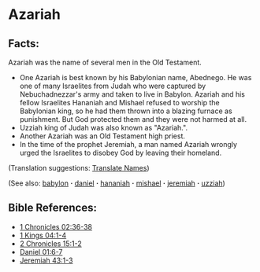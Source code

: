 # Azariah #

## Facts: ##

Azariah was the name of several men in the Old Testament.

* One Azariah is best known by his Babylonian name, Abednego. He was one of many Israelites from Judah who were captured by Nebuchadnezzar's army and taken to live in Babylon. Azariah and his fellow Israelites Hananiah and Mishael  refused to worship the Babylonian king, so he had them thrown into a blazing furnace as punishment. But God protected them and they were not harmed at all.
* Uzziah king of Judah was also known as "Azariah.".
* Another Azariah was an Old Testament high priest.
* In the time of the prophet Jeremiah, a man named Azariah wrongly urged the Israelites to disobey God by leaving their homeland.

(Translation suggestions: [Translate Names](https://git.door43.org/Door43/en-ta-translate-vol1/src/master/content/translate_names.md))

(See also: [babylon](../other/babylon.md) **·** [daniel](../other/daniel.md) **·** [hananiah](../other/hananiah.md) **·** [mishael](../other/mishael.md) **·** [jeremiah](../other/jeremiah.md) **·** [uzziah](../other/uzziah.md))

## Bible References: ##

* [1 Chronicles 02:36-38](https://door43.org/en/bible/notes/1ch/02/36)
* [1 Kings 04:1-4](https://door43.org/en/bible/notes/1ki/04/01)
* [2 Chronicles 15:1-2](https://door43.org/en/bible/notes/2ch/15/01)
* [Daniel 01:6-7](https://door43.org/en/bible/notes/dan/01/06)
* [Jeremiah 43:1-3](https://door43.org/en/bible/notes/jer/43/01)

